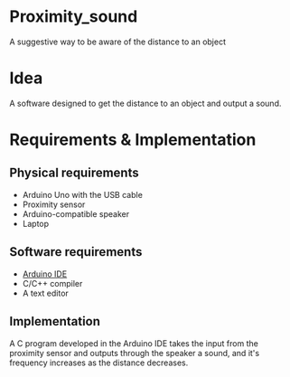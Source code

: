 
# Proximity_sound 
A suggestive way to be aware of the distance to an object

# Idea
A software designed to get the distance to an object and output a sound.

# Requirements & Implementation
## Physical requirements
* Arduino Uno with the USB cable
* Proximity sensor
* Arduino-compatible speaker
* Laptop

## Software requirements
* [Arduino IDE](https:www.arduino.cc/en/Main/Software)
* C/C++ compiler
* A text editor 

## Implementation
A C program developed in the Arduino IDE takes the input from the proximity sensor and outputs through the speaker a sound, and it's frequency increases as the distance decreases. 
